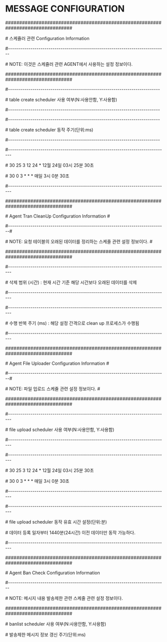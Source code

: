 # MESSAGE CONFIGURATION

\################################################################################

\# 스케쥴러 관련 Configuration Information

\#------------------------------------------------------------------------------

\# NOTE: 이것은 스케쥴러 관련 AGENT에서 사용하는 설정 정보이다.

\################################################################################

\#---------------------------------------------------------------------------

\# table create scheduler 사용 여부(N:사용안함, Y:사용함)

\#---------------------------------------------------------------------------

\#---------------------------------------------------------------------------

\# table create scheduler 동작 주기(단위:ms)

\#---------------------------------------------------------------------------

\#-------------------------------------------------------------------------------

\# 30 25 3 12 24 \* 12월 24일 03시 25분 30초

\# 30 0 3 \* \* \* 매일 3시 0분 30초

\#-------------------------------------------------------------------------------

\################################################################################

\# Agent Tran CleanUp Configuration Information #

\#------------------------------------------------------------------------------#

\# NOTE: 요청 테이블의 오래된 데이터를 정리하는 스케줄 관련 설정 정보이다. #

\################################################################################

\#-------------------------------------------------------------------------------

\# 삭제 범위 (시간) : 현재 시간 기준 해당 시간보다 오래된 데이터를 삭제

\#-------------------------------------------------------------------------------

\#-------------------------------------------------------------------------------

\# 수행 반복 주기 (ms) : 해당 설정 간격으로 clean up 프로세스가 수행됨

\#-------------------------------------------------------------------------------

\################################################################################

\# Agent File Uploader Configuration Information #

\#------------------------------------------------------------------------------#

\# NOTE: 파일 업로드 스케쥴 관련 설정 정보이다. #

\################################################################################

\#-------------------------------------------------------------------------------

\# file upload scheduler 사용 여부(N:사용안함, Y:사용함)

\#-------------------------------------------------------------------------------

\#-------------------------------------------------------------------------------

\# 30 25 3 12 24 \* 12월 24일 03시 25분 30초

\# 30 0 3 \* \* \* 매일 3시 0분 30초

\#-------------------------------------------------------------------------------

\#-------------------------------------------------------------------------------

\# file upload scheduler 동작 유효 시간 설정(단위:분)

\# 데이터 등록 일자부터 1440분(24시간) 이전 데이터만 동작 가능하다.

\#-------------------------------------------------------------------------------

\################################################################################

\# Agent Ban Check Configuration Information

\#------------------------------------------------------------------------------

\# NOTE: 메시지 내용 발송제한 관련 스케줄 관련 설정 정보이다.

\################################################################################

\# banlist scheduler 사용 여부(N:사용안함, Y:사용함)

\# 발송제한 메시지 정보 갱신 주기(단위:ms)

